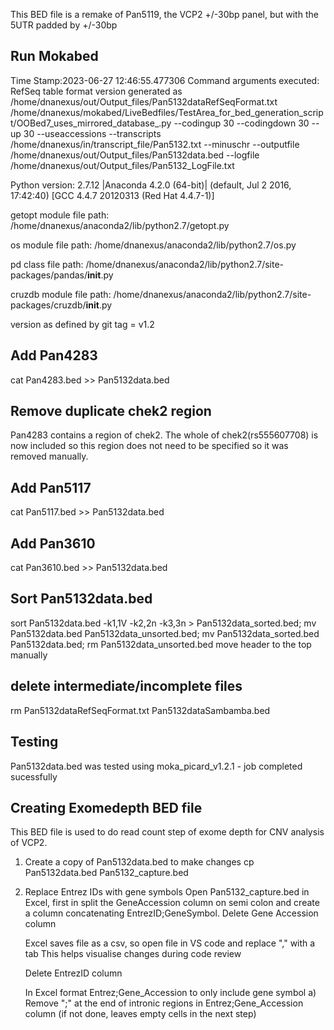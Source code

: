 This BED file is a remake of Pan5119, the VCP2 +/-30bp panel, but with the 5UTR padded by +/-30bp

## Run Mokabed
Time Stamp:2023-06-27 12:46:55.477306
Command arguments executed:
RefSeq table format version generated as /home/dnanexus/out/Output_files/Pan5132dataRefSeqFormat.txt
/home/dnanexus/mokabed/LiveBedfiles/TestArea_for_bed_generation_script/OOBed7_uses_mirrored_database_.py --codingup 30 --codingdown 30 --up 30 --useaccessions --transcripts /home/dnanexus/in/transcript_file/Pan5132.txt --minuschr --outputfile /home/dnanexus/out/Output_files/Pan5132data.bed --logfile /home/dnanexus/out/Output_files/Pan5132_LogFile.txt 

 Python version: 2.7.12 |Anaconda 4.2.0 (64-bit)| (default, Jul  2 2016, 17:42:40) 
[GCC 4.4.7 20120313 (Red Hat 4.4.7-1)]

 getopt module file path: /home/dnanexus/anaconda2/lib/python2.7/getopt.py

 os module file path: /home/dnanexus/anaconda2/lib/python2.7/os.py

 pd class file path: /home/dnanexus/anaconda2/lib/python2.7/site-packages/pandas/__init__.py

 cruzdb module file path: /home/dnanexus/anaconda2/lib/python2.7/site-packages/cruzdb/__init__.py

version as defined by git tag = v1.2

## Add Pan4283
cat Pan4283.bed >> Pan5132data.bed

## Remove duplicate chek2 region
Pan4283 contains a region of chek2. The whole of chek2(rs555607708) is now included so this region does not need to be specified so it was removed manually.

## Add Pan5117
cat Pan5117.bed >> Pan5132data.bed

## Add Pan3610
cat Pan3610.bed >> Pan5132data.bed

## Sort Pan5132data.bed
sort Pan5132data.bed -k1,1V -k2,2n -k3,3n > Pan5132data_sorted.bed; mv Pan5132data.bed Pan5132data_unsorted.bed; mv Pan5132data_sorted.bed Pan5132data.bed; rm Pan5132data_unsorted.bed 
move header to the top manually

## delete intermediate/incomplete files
rm Pan5132dataRefSeqFormat.txt Pan5132dataSambamba.bed

## Testing
Pan5132data.bed was tested using moka_picard_v1.2.1 - job completed sucessfully

## Creating Exomedepth BED file
This BED file is used to do read count step of exome depth for CNV analysis of VCP2.

1. Create a copy of Pan5132data.bed to make changes
    cp Pan5132data.bed Pan5132_capture.bed

2. Replace Entrez IDs with gene symbols
    Open Pan5132_capture.bed in Excel, first in split the GeneAccession column on semi colon and create a column concatenating EntrezID;GeneSymbol.
    Delete Gene Accession column

    Excel saves file as a csv, so open file in VS code and replace "," with a tab
    This helps visualise changes during code review

    Delete EntrezID column

    In Excel format Entrez;Gene_Accession to only include gene symbol
        a) Remove ";" at the end of intronic regions in Entrez;Gene_Accession column (if not done, leaves empty cells in the next step)
